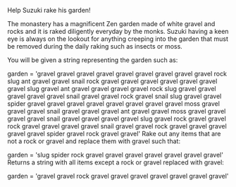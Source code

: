 Help Suzuki rake his garden!

The monastery has a magnificent Zen garden made of white gravel and rocks and it is raked diligently everyday by the monks. Suzuki having a keen eye is always on the lookout for anything creeping into the garden that must be removed during the daily raking such as insects or moss.

You will be given a string representing the garden such as:

garden = 'gravel gravel gravel gravel gravel gravel gravel gravel gravel rock slug ant gravel gravel snail rock gravel gravel gravel gravel gravel gravel gravel slug gravel ant gravel gravel gravel gravel rock slug gravel gravel gravel gravel gravel snail gravel gravel rock gravel snail slug gravel gravel spider gravel gravel gravel gravel gravel gravel gravel gravel moss gravel gravel gravel snail gravel gravel gravel ant gravel gravel moss gravel gravel gravel gravel snail gravel gravel gravel gravel slug gravel rock gravel gravel rock gravel gravel gravel gravel snail gravel gravel rock gravel gravel gravel gravel gravel spider gravel rock gravel gravel'
Rake out any items that are not a rock or gravel and replace them with gravel such that:

garden = 'slug spider rock gravel gravel gravel gravel gravel gravel gravel'
Returns a string with all items except a rock or gravel replaced with gravel:

garden = 'gravel gravel rock gravel gravel gravel gravel gravel gravel gravel'